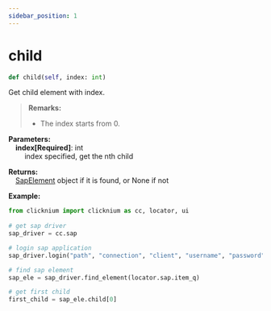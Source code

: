 ```yaml
---
sidebar_position: 1
---
```

# child
```python
def child(self, index: int)
```  

Get child element with index.

> **Remarks:**
>- The index starts from 0.

**Parameters:**    
    &emsp;**index[Required]**: int  
        &emsp;&emsp; index specified, get the nth child

**Returns:**  
    &emsp;[SapElement](./sapelement.md) object if it is found, or None if not

**Example:**

```python
from clicknium import clicknium as cc, locator, ui
    
# get sap driver
sap_driver = cc.sap

# login sap application
sap_driver.login("path", "connection", "client", "username", "password")

# find sap element
sap_ele = sap_driver.find_element(locator.sap.item_q)

# get first child
first_child = sap_ele.child[0]
```